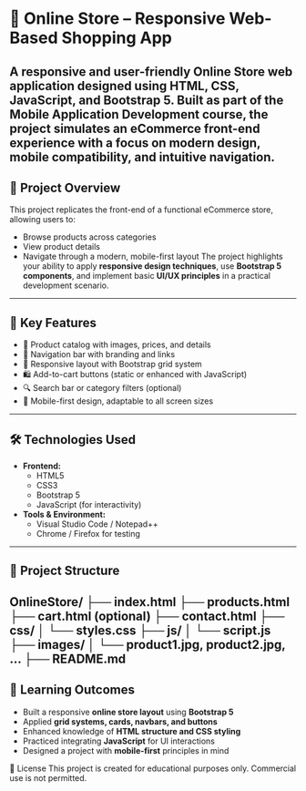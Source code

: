 # 🛒 Online Store – Responsive Web-Based Shopping App
A responsive and user-friendly **Online Store** web application designed using **HTML**, **CSS**, **JavaScript**, and **Bootstrap 5**. Built as part of the **Mobile Application Development** course, the project simulates an eCommerce front-end experience with a focus on modern design, mobile compatibility, and intuitive navigation.
---
## 📌 Project Overview
This project replicates the front-end of a functional eCommerce store, allowing users to:
- Browse products across categories
- View product details
- Navigate through a modern, mobile-first layout
The project highlights your ability to apply **responsive design techniques**, use **Bootstrap 5 components**, and implement basic **UI/UX principles** in a practical development scenario.
---
## 🚀 Key Features
- 🧾 Product catalog with images, prices, and details
- 🧭 Navigation bar with branding and links
- 🧱 Responsive layout with Bootstrap grid system
- 🛍️ Add-to-cart buttons (static or enhanced with JavaScript)
- 🔍 Search bar or category filters (optional)
- 📱 Mobile-first design, adaptable to all screen sizes
---
## 🛠️ Technologies Used
- **Frontend:**
  - HTML5  
  - CSS3  
  - Bootstrap 5  
  - JavaScript (for interactivity)
- **Tools & Environment:**
  - Visual Studio Code / Notepad++  
  - Chrome / Firefox for testing  
---
## 📁 Project Structure
OnlineStore/
├── index.html
├── products.html
├── cart.html (optional)
├── contact.html
├── css/
│ └── styles.css
├── js/
│ └── script.js
├── images/
│ └── product1.jpg, product2.jpg, ...
├── README.md
---
## 🧠 Learning Outcomes
- Built a responsive **online store layout** using **Bootstrap 5**
- Applied **grid systems, cards, navbars, and buttons**
- Enhanced knowledge of **HTML structure and CSS styling**
- Practiced integrating **JavaScript** for UI interactions
- Designed a project with **mobile-first** principles in mind

📜 License
This project is created for educational purposes only. Commercial use is not permitted.

